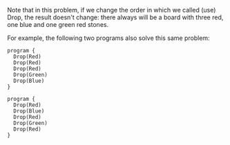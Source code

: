 Note that in this problem, if we change the order in which we called (use) Drop, the result doesn't change: there always will be a board with three red, one blue and one green red stones.
 
For example, the following two programs also solve this same problem:

```gobstones
program {
  Drop(Red)
  Drop(Red)
  Drop(Red)
  Drop(Green)
  Drop(Blue)
}
```

```gobstones
program {
  Drop(Red)
  Drop(Blue)
  Drop(Red)
  Drop(Green)
  Drop(Red)
}
```